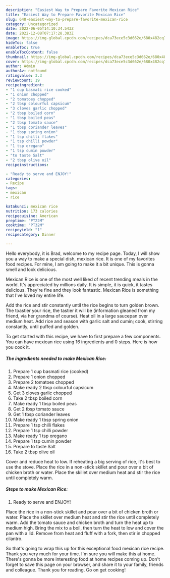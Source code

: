 ```yaml
---
description: "Easiest Way to Prepare Favorite Mexican Rice"
title: "Easiest Way to Prepare Favorite Mexican Rice"
slug: 640-easiest-way-to-prepare-favorite-mexican-rice
category: Uncategorized
date: 2022-06-05T14:10:34.543Z
date: 2022-12-08T07:17:28.383Z
image: https://img-global.cpcdn.com/recipes/dca73ece5c3d662e/680x482cq70/mexican-rice-recipe-main-photo.jpg
hideToc: false
enableToc: true
enableTocContent: false
thumbnail: https://img-global.cpcdn.com/recipes/dca73ece5c3d662e/680x482cq70/mexican-rice-recipe-main-photo.jpg
cover: https://img-global.cpcdn.com/recipes/dca73ece5c3d662e/680x482cq70/mexican-rice-recipe-main-photo.jpg
author: Admin
authorAv: notfound
ratingvalue: 3.3
reviewcount: 19
recipeingredient:
- "1 cup basmati rice cooked"
- "1 onion chopped"
- "2 tomatoes chopped"
- "2 tbsp colourful capsicum"
- "3 cloves garlic chopped"
- "2 tbsp boiled corn"
- "1 tbsp boiled peas"
- "2 tbsp tomato sauce"
- "1 tbsp coriander leaves"
- "1 tbsp spring onion"
- "1 tsp chilli flakes"
- "1 tsp chilli powder"
- "1 tsp oregano"
- "1 tsp cumin powder"
- "to taste Salt"
- "2 tbsp olive oil"
recipeinstructions:

- "Ready to serve and ENJOY!"
categories:
- Recipe
tags:
- mexican
- rice

katakunci: mexican rice 
nutrition: 173 calories
recipecuisine: American
preptime: "PT22M"
cooktime: "PT32M"
recipeyield: "1"
recipecategory: Dinner

---
```



Hello everybody, it is Brad, welcome to my recipe page. Today, I will show you a way to make a special dish, mexican rice. It is one of my favorites food recipes. For mine, I am going to make it a bit unique. This is gonna smell and look delicious.

Mexican Rice is one of the most well liked of recent trending meals in the world. It's appreciated by millions daily. It is simple, it is quick, it tastes delicious. They're fine and they look fantastic. Mexican Rice is something that I've loved my entire life.

Add the rice and stir constantly until the rice begins to turn golden brown. The toastier your rice, the tastier it will be (information gleaned from my friend, via her grandma of course). Heat oil in a large saucepan over medium heat. Add rice and season with garlic salt and cumin; cook, stirring constantly, until puffed and golden.


To get started with this recipe, we have to first prepare a few components. You can have mexican rice using 16 ingredients and 0 steps. Here is how you cook it.

<!--inarticleads1-->

##### The ingredients needed to make Mexican Rice:

1. Prepare 1 cup basmati rice (cooked)
1. Prepare 1 onion chopped
1. Prepare 2 tomatoes chopped
1. Make ready 2 tbsp colourful capsicum
1. Get 3 cloves garlic chopped
1. Take 2 tbsp boiled corn
1. Make ready 1 tbsp boiled peas
1. Get 2 tbsp tomato sauce
1. Get 1 tbsp coriander leaves
1. Make ready 1 tbsp spring onion
1. Prepare 1 tsp chilli flakes
1. Prepare 1 tsp chilli powder
1. Make ready 1 tsp oregano
1. Prepare 1 tsp cumin powder
1. Prepare to taste Salt
1. Take 2 tbsp olive oil


Cover and reduce heat to low. If reheating a big serving of rice, it&#39;s best to use the stove. Place the rice in a non-stick skillet and pour over a bit of chicken broth or water. Place the skillet over medium heat and stir the rice until completely warm. 

<!--inarticleads2-->

##### Steps to make Mexican Rice:


1. Ready to serve and ENJOY!

Place the rice in a non-stick skillet and pour over a bit of chicken broth or water. Place the skillet over medium heat and stir the rice until completely warm. Add the tomato sauce and chicken broth and turn the heat up to medium high. Bring the mix to a boil, then turn the heat to low and cover the pan with a lid. Remove from heat and fluff with a fork, then stir in chopped cilantro. 

So that's going to wrap this up for this exceptional food mexican rice recipe. Thank you very much for your time. I'm sure you will make this at home. There's gonna be more interesting food at home recipes coming up. Don't forget to save this page on your browser, and share it to your family, friends and colleague. Thank you for reading. Go on get cooking!
